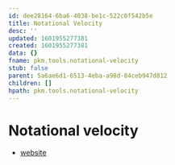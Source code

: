 ```yaml
---
id: dee28164-6ba6-4038-be1c-522c0f542b5e
title: Notational Velocity
desc: ''
updated: 1601955277381
created: 1601955277381
data: {}
fname: pkm.tools.notational-velocity
stub: false
parent: 5a6ae6d1-6513-4eba-a98d-84ceb947d812
children: []
hpath: pkm.tools.notational-velocity
---
```

# Notational velocity

- [website](http://notational.net/)
